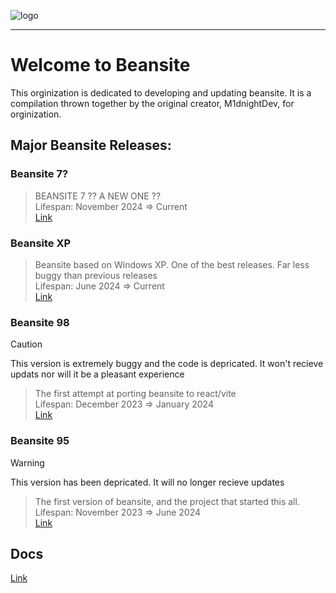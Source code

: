 ![logo]([https://github.com/Beansite-Dev/.github/assets/108243683/ddb8a595-b2c4-4993-9e3a-4a9542a3074c](https://github.com/Beansite-Dev/.github/blob/789cd74e155c665835a42b98fb5757576d4608b4/beansite7_logo_full.png))
***
# Welcome to Beansite
This orginization is dedicated to developing and updating beansite. It is a compilation thrown together by the original creator, M1dnightDev, for orginization.

## Major Beansite Releases:

### Beansite 7?
> BEANSITE 7 ?? A NEW ONE ??<br>
> Lifespan: November 2024 => Current<br>
> [Link](https://mb7.vercel.app)

### Beansite XP
> Beansite based on Windows XP. One of the best releases. Far less buggy than previous releases<br>
> Lifespan: June 2024 => Current<br>
> [Link](https://mbxp.vercel.app)

### Beansite 98
> [!CAUTION]
> This version is extremely buggy and the code is depricated. It won't recieve updats nor will it be a pleasant experience

> The first attempt at porting beansite to react/vite<br>
> Lifespan: December 2023 => January 2024<br>
> [Link](https://b98-preview.vercel.app)

### Beansite 95 
> [!WARNING]
> This version has been depricated. It will no longer recieve updates

> The first version of beansite, and the project that started this all.<br>
> Lifespan: November 2023 => June 2024<br>
> [Link](https://mb95.vercel.app)

## Docs
[Link](https://beansite-docs.gitbook.io/beansite-docs)
